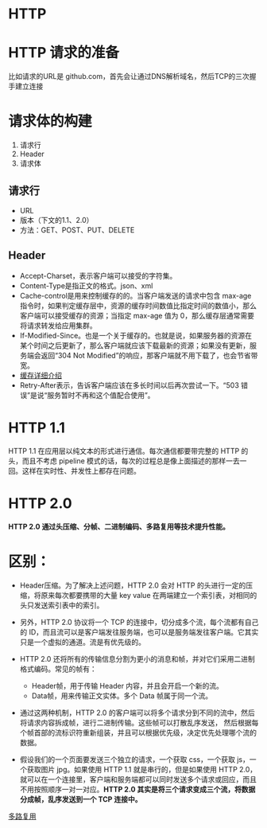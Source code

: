 HTTP
===

# HTTP 请求的准备
比如请求的URL是 github.com，首先会让通过DNS解析域名，然后TCP的三次握手建立连接


# 请求体的构建
1. 请求行
2. Header
3. 请求体

## 请求行
* URL
* 版本（下文的1.1、2.0）
* 方法：GET、POST、PUT、DELETE

## Header
* Accept-Charset，表示客户端可以接受的字符集。
* Content-Type是指正文的格式。json、xml
* Cache-control是用来控制缓存的的。当客户端发送的请求中包含 max-age 指令时，如果判定缓存层中，资源的缓存时间数值比指定时间的数值小，那么客户端可以接受缓存的资源；当指定 max-age 值为 0，那么缓存层通常需要将请求转发给应用集群。
* If-Modified-Since。也是一个关于缓存的。也就是说，如果服务器的资源在某个时间之后更新了，那么客户端就应该下载最新的资源；如果没有更新，服务端会返回“304 Not Modified”的响应，那客户端就不用下载了，也会节省带宽。
* [缓存详细介绍](https://www.jianshu.com/p/0c31b58dbccb)
* Retry-After表示，告诉客户端应该在多长时间以后再次尝试一下。“503 错误”是说“服务暂时不再和这个值配合使用”。

# HTTP 1.1
HTTP 1.1 在应用层以纯文本的形式进行通信。每次通信都要带完整的 HTTP 的头，而且不考虑 pipeline 模式的话，每次的过程总是像上面描述的那样一去一回。这样在实时性、并发性上都存在问题。




# HTTP 2.0

**HTTP 2.0 通过头压缩、分帧、二进制编码、多路复用等技术提升性能。**



# 区别：
* Header压缩。为了解决上述问题，HTTP 2.0 会对 HTTP 的头进行一定的压缩，将原来每次都要携带的大量 key  value 在两端建立一个索引表，对相同的头只发送索引表中的索引。
* 另外，HTTP 2.0 协议将一个 TCP 的连接中，切分成多个流，每个流都有自己的 ID，而且流可以是客户端发往服务端，也可以是服务端发往客户端。它其实只是一个虚拟的通道。流是有优先级的。
* HTTP 2.0 还将所有的传输信息分割为更小的消息和帧，并对它们采用二进制格式编码。常见的帧有：
	* Header帧，用于传输 Header 内容，并且会开启一个新的流。
	* Data帧，用来传输正文实体。多个 Data 帧属于同一个流。

* 通过这两种机制，HTTP 2.0 的客户端可以将多个请求分到不同的流中，然后将请求内容拆成帧，进行二进制传输。这些帧可以打散乱序发送， 然后根据每个帧首部的流标识符重新组装，并且可以根据优先级，决定优先处理哪个流的数据。

* 假设我们的一个页面要发送三个独立的请求，一个获取 css，一个获取 js，一个获取图片 jpg。如果使用 HTTP 1.1 就是串行的，但是如果使用 HTTP 2.0，就可以在一个连接里，客户端和服务端都可以同时发送多个请求或回应，而且不用按照顺序一对一对应。**HTTP 2.0 其实是将三个请求变成三个流，将数据分成帧，乱序发送到一个 TCP 连接中。**


[多路复用](https://segmentfault.com/a/1190000011172823)